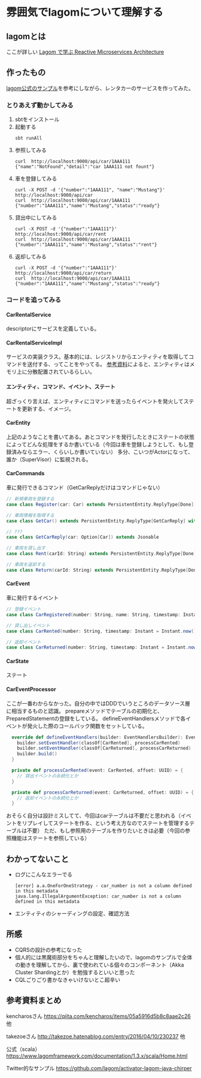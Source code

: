 # 雰囲気でlagomについて理解する
## lagomとは
ここが詳しい
[Lagom で学ぶ Reactive Microservices Architecture](https://www.slideshare.net/negokaz/lagom-reactive-microservices-architecture)

## 作ったもの
[lagom公式のサンプル](https://github.com/dotta/activator-lagom-scala-chirper)を参考にしながら、レンタカーのサービスを作ってみた。

### とりあえず動かしてみる
1. sbtをインストール
1. 起動する
    ```
    sbt runAll
    ```
1. 参照してみる
    ```
    curl  http://localhost:9000/api/car/1AAA111
    {"name":"NotFound","detail":"car 1AAA111 not fount"}
    ```
1. 車を登録してみる
    ```
    curl -X POST -d '{"number":"1AAA111", "name":"Mustang"}' http://localhost:9000/api/car
    curl  http://localhost:9000/api/car/1AAA111
    {"number":"1AAA111","name":"Mustang","status":"ready"}
    ```
1. 貸出中にしてみる
    ```
    curl -X POST -d '{"number":"1AAA111"}' http://localhost:9000/api/car/rent
    curl  http://localhost:9000/api/car/1AAA111
    {"number":"1AAA111","name":"Mustang","status":"rent"}
    ```
1. 返却してみる
    ```
    curl -X POST -d '{"number":"1AAA111"}' http://localhost:9000/api/car/return
    curl  http://localhost:9000/api/car/1AAA111
    {"number":"1AAA111","name":"Mustang","status":"ready"}
    ```
    
### コードを追ってみる

#### CarRentalService
descriptorにサービスを定義している。

#### CarRentalServiceImpl
サービスの実装クラス。基本的には、レジストリからエンティティを取得してコマンドを送付する、ってことをやってる。
[参考資料](https://www.slideshare.net/negokaz/lagom-reactive-microservices-architecture)によると、エンティティはメモリ上に分散配置されているらしい。

#### エンティティ、コマンド、イベント、ステート
超ざっくり言えば、エンティティにコマンドを送ったらイベントを発火してステートを更新する、イメージ。

#### CarEntity
上記のようなことを書いてある。あとコマンドを発行したときにステートの状態によってどんな処理をするか書いている（今回は車を登録しようとして、もし登録済みならエラー、くらいしか書いていない）
多分、こいつがActorになって、誰か（SuperVisor）に監視される。

#### CarCommands
車に発行できるコマンド（GetCarReplyだけはコマンドじゃない）
```scala
// 新規車両を登録する
case class Register(car: Car) extends PersistentEntity.ReplyType[Done] with CarCommand

// 車両情報を取得する
case class GetCar() extends PersistentEntity.ReplyType[GetCarReply] with CarCommand

// ???
case class GetCarReply(car: Option[Car]) extends Jsonable

// 車両を貸し出す
case class Rent(carId: String) extends PersistentEntity.ReplyType[Done] with CarCommand

// 車両を返却する
case class Return(carId: String) extends PersistentEntity.ReplyType[Done] with CarCommand
```

#### CarEvent
車に発行するイベント
```scala
// 登録イベント
case class CarRegistered(number: String, name: String, timestamp: Instant = Instant.now()) extends CarEvent

// 貸し出しイベント
case class CarRented(number: String, timestamp: Instant = Instant.now()) extends CarEvent

// 返却イベント
case class CarReturned(number: String, timestamp: Instant = Instant.now()) extends CarEvent

```

#### CarState
ステート

#### CarEventProcessor
ここが一番わからなかった。自分の中ではDDDでいうところのデータソース層に相当するものと認識。
prepareメソッドでテーブルの初期化と、PreparedStatementの登録をしている。
defineEventHandlersメソッドで各イベントが発火した際のコールバック関数をセットしている。
```scala
  override def defineEventHandlers(builder: EventHandlersBuilder): EventHandlers = {
    builder.setEventHandler(classOf[CarRented], processCarRented)
    builder.setEventHandler(classOf[CarReturned], processCarReturned)
    builder.build()
  }

  private def processCarRented(event: CarRented, offset: UUID) = {
    // 貸出イベントの永続化とか
  }

  private def processCarReturned(event: CarReturned, offset: UUID) = {
    // 返却イベントの永続化とか
  }
```

おそらく自分は設計ミスしてて、今回はcarテーブルは不要だと思われる（イベントをリプレイしてステートを作る、という考え方なのでステートを管理するテーブルは不要）
ただ、もし参照用のテーブルを作りたいときは必要（今回の参照機能はステートを参照している）

## わかってないこと
* ログにこんなエラーでる
    ```
    [error] a.a.OneForOneStrategy - car_number is not a column defined in this metadata
    java.lang.IllegalArgumentException: car_number is not a column defined in this metadata
    ```
* エンティティのシャーディングの設定、確認方法

## 所感

* CQRSの設計の参考になった
* 個人的には黒魔術部分をちゃんと理解したいので、lagomのサンプルで全体の動きを理解してから、裏で使われている個々のコンポーネント（Akka Cluster Shardingとか）を勉強するといいと思った
* CQLごりごり書かなきゃいけないとこ超辛い

## 参考資料まとめ

kencharosさん
https://qiita.com/kencharos/items/05a5916d5b8c8aae2c26
他

takezoeさん
http://takezoe.hatenablog.com/entry/2016/04/10/230237
他

公式（scala）
https://www.lagomframework.com/documentation/1.3.x/scala/Home.html

Twitter的なサンプル
https://github.com/lagom/activator-lagom-java-chirper
